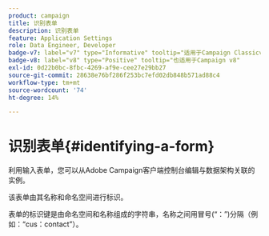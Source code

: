```yaml
---
product: campaign
title: 识别表单
description: 识别表单
feature: Application Settings
role: Data Engineer, Developer
badge-v7: label="v7" type="Informative" tooltip="适用于Campaign Classicv7"
badge-v8: label="v8" type="Positive" tooltip="也适用于Campaign v8"
exl-id: 0d22b0bc-8fbc-4269-af9e-cee27e29bb27
source-git-commit: 28638e76bf286f253bc7efd02db848b571ad88c4
workflow-type: tm+mt
source-wordcount: '74'
ht-degree: 14%

---
```


# 识别表单{#identifying-a-form}



利用输入表单，您可以从Adobe Campaign客户端控制台编辑与数据架构关联的实例。

该表单由其名称和命名空间进行标识。

表单的标识键是由命名空间和名称组成的字符串，名称之间用冒号(“：”)分隔（例如：“cus：contact”）。

